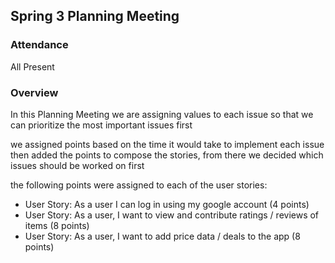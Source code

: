 ## Spring 3 Planning Meeting

### Attendance
All Present

### Overview
In this Planning Meeting we are assigning values to each issue so that we can prioritize the most important issues first

we assigned points based on the time it would take to implement each issue then added the points to compose the stories, from there we decided which issues should be worked on first

the following points were assigned to each of the user stories:
- User Story: As a user I can log in using my google account (4 points)
- User Story: As a user, I want to view and contribute ratings / reviews of items (8 points)
- User Story: As a user, I want to add price data / deals to the app (8 points)

